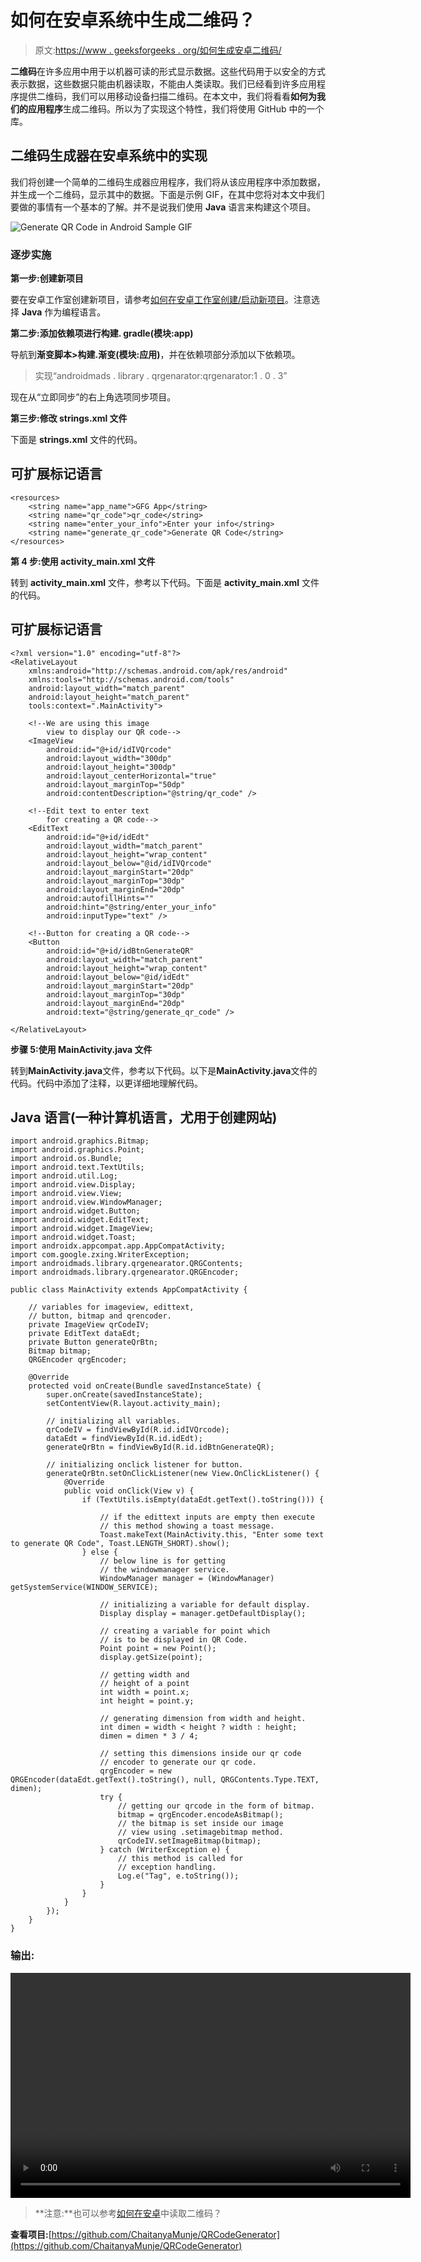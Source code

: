 # 如何在安卓系统中生成二维码？

> 原文:[https://www . geeksforgeeks . org/如何生成安卓二维码/](https://www.geeksforgeeks.org/how-to-generate-qr-code-in-android/)

**二维码**在许多应用中用于以机器可读的形式显示数据。这些代码用于以安全的方式表示数据，这些数据只能由机器读取，不能由人类读取。我们已经看到许多应用程序提供二维码，我们可以用移动设备扫描二维码。在本文中，我们将看看**如何为我们的应用程序**生成二维码。所以为了实现这个特性，我们将使用 GitHub 中的一个库。

## 二维码生成器在安卓系统中的实现

我们将创建一个简单的二维码生成器应用程序，我们将从该应用程序中添加数据，并生成一个二维码，显示其中的数据。下面是示例 GIF，在其中您将对本文中我们要做的事情有一个基本的了解。并不是说我们使用 **Java** 语言来构建这个项目。

![Generate QR Code in Android Sample GIF](img/534595b4f338ea322bcf40c7695e6fae.png)

### 逐步实施

**第一步:创建新项目**

要在安卓工作室创建新项目，请参考[如何在安卓工作室创建/启动新项目](https://www.geeksforgeeks.org/android-how-to-create-start-a-new-project-in-android-studio/)。注意选择 **Java** 作为编程语言。

**第二步:添加依赖项进行构建. gradle(模块:app)**

导航到**渐变脚本>构建.渐变(模块:应用)**，并在依赖项部分添加以下依赖项。

> 实现“androidmads . library . qrgenarator:qrgenarator:1 . 0 . 3”

现在从“立即同步”的右上角选项同步项目。

**第三步:修改 strings.xml 文件**

下面是 **strings.xml** 文件的代码。

## 可扩展标记语言

```
<resources>
    <string name="app_name">GFG App</string>
    <string name="qr_code">qr_code</string>
    <string name="enter_your_info">Enter your info</string>
    <string name="generate_qr_code">Generate QR Code</string>
</resources>
```

**第 4 步:使用 activity_main.xml 文件**

转到 **activity_main.xml** 文件，参考以下代码。下面是 **activity_main.xml** 文件的代码。

## 可扩展标记语言

```
<?xml version="1.0" encoding="utf-8"?>
<RelativeLayout 
    xmlns:android="http://schemas.android.com/apk/res/android"
    xmlns:tools="http://schemas.android.com/tools"
    android:layout_width="match_parent"
    android:layout_height="match_parent"
    tools:context=".MainActivity">

    <!--We are using this image 
        view to display our QR code-->
    <ImageView
        android:id="@+id/idIVQrcode"
        android:layout_width="300dp"
        android:layout_height="300dp"
        android:layout_centerHorizontal="true"
        android:layout_marginTop="50dp"
        android:contentDescription="@string/qr_code" />

    <!--Edit text to enter text 
        for creating a QR code-->
    <EditText
        android:id="@+id/idEdt"
        android:layout_width="match_parent"
        android:layout_height="wrap_content"
        android:layout_below="@id/idIVQrcode"
        android:layout_marginStart="20dp"
        android:layout_marginTop="30dp"
        android:layout_marginEnd="20dp"
        android:autofillHints=""
        android:hint="@string/enter_your_info"
        android:inputType="text" />

    <!--Button for creating a QR code-->
    <Button
        android:id="@+id/idBtnGenerateQR"
        android:layout_width="match_parent"
        android:layout_height="wrap_content"
        android:layout_below="@id/idEdt"
        android:layout_marginStart="20dp"
        android:layout_marginTop="30dp"
        android:layout_marginEnd="20dp"
        android:text="@string/generate_qr_code" />

</RelativeLayout>
```

**步骤 5:使用 MainActivity.java 文件**

转到**MainActivity.java**文件，参考以下代码。以下是**MainActivity.java**文件的代码。代码中添加了注释，以更详细地理解代码。

## Java 语言(一种计算机语言，尤用于创建网站)

```
import android.graphics.Bitmap;
import android.graphics.Point;
import android.os.Bundle;
import android.text.TextUtils;
import android.util.Log;
import android.view.Display;
import android.view.View;
import android.view.WindowManager;
import android.widget.Button;
import android.widget.EditText;
import android.widget.ImageView;
import android.widget.Toast;
import androidx.appcompat.app.AppCompatActivity;
import com.google.zxing.WriterException;
import androidmads.library.qrgenearator.QRGContents;
import androidmads.library.qrgenearator.QRGEncoder;

public class MainActivity extends AppCompatActivity {

    // variables for imageview, edittext,
    // button, bitmap and qrencoder.
    private ImageView qrCodeIV;
    private EditText dataEdt;
    private Button generateQrBtn;
    Bitmap bitmap;
    QRGEncoder qrgEncoder;

    @Override
    protected void onCreate(Bundle savedInstanceState) {
        super.onCreate(savedInstanceState);
        setContentView(R.layout.activity_main);

        // initializing all variables.
        qrCodeIV = findViewById(R.id.idIVQrcode);
        dataEdt = findViewById(R.id.idEdt);
        generateQrBtn = findViewById(R.id.idBtnGenerateQR);

        // initializing onclick listener for button.
        generateQrBtn.setOnClickListener(new View.OnClickListener() {
            @Override
            public void onClick(View v) {
                if (TextUtils.isEmpty(dataEdt.getText().toString())) {

                    // if the edittext inputs are empty then execute 
                    // this method showing a toast message.
                    Toast.makeText(MainActivity.this, "Enter some text to generate QR Code", Toast.LENGTH_SHORT).show();
                } else {
                    // below line is for getting 
                    // the windowmanager service.
                    WindowManager manager = (WindowManager) getSystemService(WINDOW_SERVICE);

                    // initializing a variable for default display.
                    Display display = manager.getDefaultDisplay();

                    // creating a variable for point which 
                    // is to be displayed in QR Code.
                    Point point = new Point();
                    display.getSize(point);

                    // getting width and 
                    // height of a point
                    int width = point.x;
                    int height = point.y;

                    // generating dimension from width and height.
                    int dimen = width < height ? width : height;
                    dimen = dimen * 3 / 4;

                    // setting this dimensions inside our qr code
                    // encoder to generate our qr code.
                    qrgEncoder = new QRGEncoder(dataEdt.getText().toString(), null, QRGContents.Type.TEXT, dimen);
                    try {
                        // getting our qrcode in the form of bitmap.
                        bitmap = qrgEncoder.encodeAsBitmap();
                        // the bitmap is set inside our image 
                        // view using .setimagebitmap method.
                        qrCodeIV.setImageBitmap(bitmap);
                    } catch (WriterException e) {
                        // this method is called for 
                        // exception handling.
                        Log.e("Tag", e.toString());
                    }
                }
            }
        });
    }
}
```

### 输出:

<video class="wp-video-shortcode" id="video-531333-1" width="640" height="360" preload="metadata" controls=""><source type="video/mp4" src="https://media.geeksforgeeks.org/wp-content/uploads/20201217163353/Screenrecorder-2020-12-17-16-32-03-350.mp4?_=1">[https://media.geeksforgeeks.org/wp-content/uploads/20201217163353/Screenrecorder-2020-12-17-16-32-03-350.mp4](https://media.geeksforgeeks.org/wp-content/uploads/20201217163353/Screenrecorder-2020-12-17-16-32-03-350.mp4)</video>

> **注意:**也可以参考[如何在安卓](https://www.geeksforgeeks.org/how-to-use-camview-library-in-android-apps/)中读取二维码？

**查看项目:**[https://github.com/ChaitanyaMunje/QRCodeGenerator](https://github.com/ChaitanyaMunje/QRCodeGenerator)